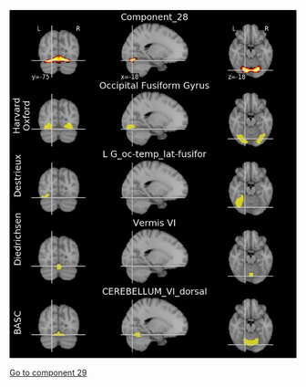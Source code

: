 ![28](preliminary/28.jpg "Component 28")

[Go to component 29](https://parietal-inria.github.io/MODL_atlas/128/29 "Component 29")
